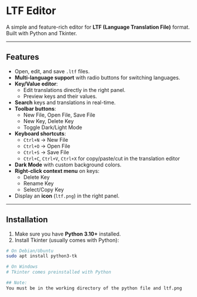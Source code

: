 # LTF Editor

A simple and feature-rich editor for **LTF (Language Translation File)** format. Built with Python and Tkinter.

---

## Features

- Open, edit, and save `.ltf` files.
- **Multi-language support** with radio buttons for switching languages.
- **Key/Value editor**:
  - Edit translations directly in the right panel.
  - Preview keys and their values.
- **Search** keys and translations in real-time.
- **Toolbar buttons**:
  - New File, Open File, Save File
  - New Key, Delete Key
  - Toggle Dark/Light Mode
- **Keyboard shortcuts**:
  - `Ctrl+N` → New File
  - `Ctrl+O` → Open File
  - `Ctrl+S` → Save File
  - `Ctrl+C`, `Ctrl+V`, `Ctrl+X` for copy/paste/cut in the translation editor
- **Dark Mode** with custom background colors.
- **Right-click context menu** on keys:
  - Delete Key
  - Rename Key
  - Select/Copy Key
- Display an **icon** (`ltf.png`) in the right panel.

---

## Installation

1. Make sure you have **Python 3.10+** installed.
2. Install Tkinter (usually comes with Python):

```bash
# On Debian/Ubuntu
sudo apt install python3-tk

# On Windows
# Tkinter comes preinstalled with Python

## Note:
You must be in the working directory of the python file and ltf.png
